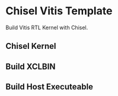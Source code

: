 # Chisel Vitis Template

Build Vitis RTL Kernel with Chisel.

## Chisel Kernel

## Build XCLBIN

## Build Host Executeable


